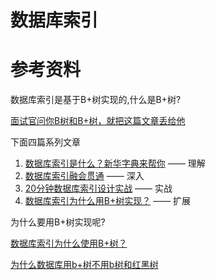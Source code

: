 # 数据库索引



# 参考资料

数据库索引是基于B+树实现的,什么是B+树?

[面试官问你B树和B+树，就把这篇文章丢给他](https://segmentfault.com/a/1190000020416577)

下面四篇系列文章

1. [数据库索引是什么？新华字典来帮你](https://juejin.im/post/5c67be206fb9a049b13ebdbe) —— 理解
2. [数据库索引融会贯通](https://juejin.im/post/5c67becf6fb9a049a42f9420) —— 深入
3. [20分钟数据库索引设计实战](https://juejin.im/post/5c67bf296fb9a049a81fdbde) —— 实战
4. [数据库索引为什么用B+树实现？](https://zhuanlan.zhihu.com/p/57359459) —— 扩展



为什么要用B+树实现呢?

[数据库索引为什么使用B+树？](https://www.jianshu.com/p/4dbbaaa200c4)

[为什么数据库用b+树不用b树和红黑树](https://www.cnblogs.com/FdWzy/p/12578939.html)